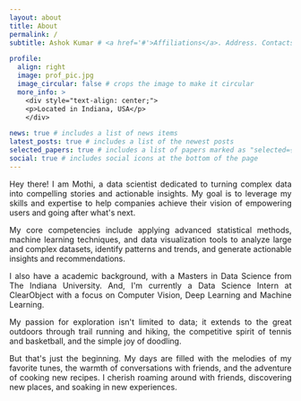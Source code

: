 ```yaml
---
layout: about
title: About
permalink: /
subtitle: Ashok Kumar # <a href='#'>Affiliations</a>. Address. Contacts. Moto. Etc.

profile:
  align: right
  image: prof_pic.jpg
  image_circular: false # crops the image to make it circular
  more_info: >
    <div style="text-align: center;">
    <p>Located in Indiana, USA</p>
    </div>

news: true # includes a list of news items
latest_posts: true # includes a list of the newest posts
selected_papers: true # includes a list of papers marked as "selected={true}"
social: true # includes social icons at the bottom of the page
---
```


<div style="text-align: justify;">

<p> Hey there! I am Mothi, a data scientist dedicated to turning complex data into compelling stories and actionable insights. My goal is to leverage my skills and expertise to help companies achieve their vision of empowering users and going after what's next. </p>

<p> My core competencies include applying advanced statistical methods, machine learning techniques, and data visualization tools to analyze large and complex datasets, identify patterns and trends, and generate actionable insights and recommendations. </p>

<p> I also have a academic background, with a Masters in Data Science from The Indiana University. And, I'm currently a Data Science Intern at ClearObject with a focus on Computer Vision, Deep Learning and Machine Learning. </p>

<p> My passion for exploration isn't limited to data; it extends to the great outdoors through trail running and hiking, the competitive spirit of tennis and basketball, and the simple joy of doodling. </p>

<p> But that's just the beginning. My days are filled with the melodies of my favorite tunes, the warmth of conversations with friends, and the adventure of cooking new recipes. I cherish roaming around with friends, discovering new places, and soaking in new experiences. </p>

<br>
<br>
<br>
<br>
<br>
<br>
<br>
<br>
<br>
<br>
<br>
<br>
<br>
<br>
<br>
<br>

</div>